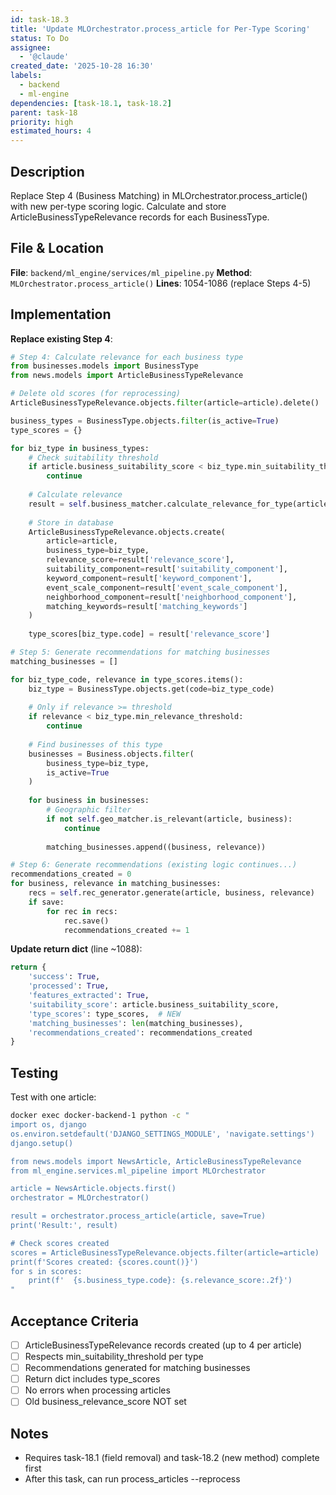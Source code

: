 ```yaml
---
id: task-18.3
title: 'Update MLOrchestrator.process_article for Per-Type Scoring'
status: To Do
assignee:
  - '@claude'
created_date: '2025-10-28 16:30'
labels:
  - backend
  - ml-engine
dependencies: [task-18.1, task-18.2]
parent: task-18
priority: high
estimated_hours: 4
---
```


## Description

<!-- SECTION:DESCRIPTION:BEGIN -->
Replace Step 4 (Business Matching) in MLOrchestrator.process_article() with new per-type scoring logic. Calculate and store ArticleBusinessTypeRelevance records for each BusinessType.
<!-- SECTION:DESCRIPTION:END -->

## File & Location

**File**: `backend/ml_engine/services/ml_pipeline.py`
**Method**: `MLOrchestrator.process_article()`
**Lines**: 1054-1086 (replace Steps 4-5)

## Implementation

**Replace existing Step 4**:
```python
# Step 4: Calculate relevance for each business type
from businesses.models import BusinessType
from news.models import ArticleBusinessTypeRelevance

# Delete old scores (for reprocessing)
ArticleBusinessTypeRelevance.objects.filter(article=article).delete()

business_types = BusinessType.objects.filter(is_active=True)
type_scores = {}

for biz_type in business_types:
    # Check suitability threshold
    if article.business_suitability_score < biz_type.min_suitability_threshold:
        continue
    
    # Calculate relevance
    result = self.business_matcher.calculate_relevance_for_type(article, biz_type)
    
    # Store in database
    ArticleBusinessTypeRelevance.objects.create(
        article=article,
        business_type=biz_type,
        relevance_score=result['relevance_score'],
        suitability_component=result['suitability_component'],
        keyword_component=result['keyword_component'],
        event_scale_component=result['event_scale_component'],
        neighborhood_component=result['neighborhood_component'],
        matching_keywords=result['matching_keywords']
    )
    
    type_scores[biz_type.code] = result['relevance_score']

# Step 5: Generate recommendations for matching businesses
matching_businesses = []

for biz_type_code, relevance in type_scores.items():
    biz_type = BusinessType.objects.get(code=biz_type_code)
    
    # Only if relevance >= threshold
    if relevance < biz_type.min_relevance_threshold:
        continue
    
    # Find businesses of this type
    businesses = Business.objects.filter(
        business_type=biz_type,
        is_active=True
    )
    
    for business in businesses:
        # Geographic filter
        if not self.geo_matcher.is_relevant(article, business):
            continue
        
        matching_businesses.append((business, relevance))

# Step 6: Generate recommendations (existing logic continues...)
recommendations_created = 0
for business, relevance in matching_businesses:
    recs = self.rec_generator.generate(article, business, relevance)
    if save:
        for rec in recs:
            rec.save()
            recommendations_created += 1
```

**Update return dict** (line ~1088):
```python
return {
    'success': True,
    'processed': True,
    'features_extracted': True,
    'suitability_score': article.business_suitability_score,
    'type_scores': type_scores,  # NEW
    'matching_businesses': len(matching_businesses),
    'recommendations_created': recommendations_created
}
```

## Testing

Test with one article:
```bash
docker exec docker-backend-1 python -c "
import os, django
os.environ.setdefault('DJANGO_SETTINGS_MODULE', 'navigate.settings')
django.setup()

from news.models import NewsArticle, ArticleBusinessTypeRelevance
from ml_engine.services.ml_pipeline import MLOrchestrator

article = NewsArticle.objects.first()
orchestrator = MLOrchestrator()

result = orchestrator.process_article(article, save=True)
print('Result:', result)

# Check scores created
scores = ArticleBusinessTypeRelevance.objects.filter(article=article)
print(f'Scores created: {scores.count()}')
for s in scores:
    print(f'  {s.business_type.code}: {s.relevance_score:.2f}')
"
```

## Acceptance Criteria

- [ ] ArticleBusinessTypeRelevance records created (up to 4 per article)
- [ ] Respects min_suitability_threshold per type
- [ ] Recommendations generated for matching businesses
- [ ] Return dict includes type_scores
- [ ] No errors when processing articles
- [ ] Old business_relevance_score NOT set

## Notes

- Requires task-18.1 (field removal) and task-18.2 (new method) complete first
- After this task, can run process_articles --reprocess
